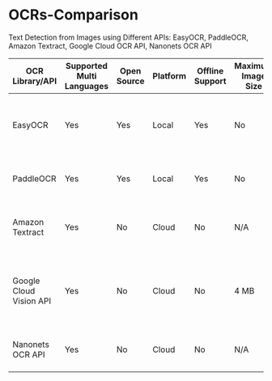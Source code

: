# OCRs-Comparison
Text Detection from Images using Different APIs: EasyOCR, PaddleOCR, Amazon Textract, Google Cloud OCR API, Nanonets OCR API

| OCR Library/API   | Supported Multi Languages | Open Source | Platform | Offline Support | Maximum Image Size | Pricing Model                 | Notes                                                        |
|-------------------|--------------------|-------------|----------|-----------------|-------------------|-------------------------------|--------------------------------------------------------------|
| EasyOCR           | Yes                | Yes         | Local    | Yes             | No                | Free and Open Source         | Python-based OCR library with good language support.       |
| PaddleOCR         | Yes               | Yes         | Local    | Yes             | No                | Free and Open Source         | Built on PaddlePaddle deep learning framework.            |
| Amazon Textract   | Yes                 | No          | Cloud    | No              | N/A               | Pay-as-you-go (AWS Pricing)   | Offers integration with other AWS services.                |
| Google Cloud Vision API | Yes                | No          | Cloud    | No              | 4 MB              | Pay-as-you-go (Google Cloud)  | Provides other computer vision capabilities alongside OCR. |
| Nanonets OCR API  | Yes                 | No          | Cloud    | No              | N/A               | Pay-as-you-go                 | Offers a simple REST API for OCR tasks.                    |



